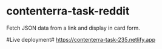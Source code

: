 # contenterra-task-reddit
Fetch JSON data from a link and display in card form.

#Live deployment#
https://contenterra-task-235.netlify.app
